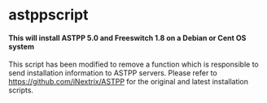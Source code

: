 # astppscript
#### This will install ASTPP 5.0 and Freeswitch 1.8 on a Debian or Cent OS system
This script has been modified to remove a function which is responsible to send installation information to ASTPP servers. 
Please refer to https://github.com/iNextrix/ASTPP for the original and latest installation scripts.
